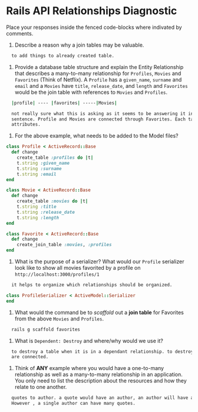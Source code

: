 # Rails API Relationships Diagnostic

Place your responses inside the fenced code-blocks where indivated by comments.

1.  Describe a reason why a join tables may be valuable.

```sh
  to add things to already created table.
```

1.  Provide a database table structure and explain the Entity Relationship that
describes a many-to-many relationship for `Profiles`, `Movies` and `Favorites`
(Think of Netflix). A `Profile` has a `given_name`, `surname` and `email` and a
`Movies` have `title`, `release_date`, and `length` and `Favorites` would be the
join table with references to `Movies` and `Profiles`.

```sh
  |profile| ---- |favorites| -----|Movies|

  not really sure what this is asking as it seems to be answering it in the second
  sentence. Profile and Movies are connected through Favorites. Each table have their own
  attributes.
```

1.  For the above example, what needs to be added to the Model files?

```rb
class Profile < ActiveRecord::Base
  def change
    create_table :profiles do |t|
    t.string :given_name
    t.string :surname
    t.string :email
end
```

```rb
class Movie < ActiveRecord::Base
  def change
    create_table :movies do |t|
    t.string :title
    t.string :release_date
    t.string :length
end
```

```rb
class Favorite < ActiveRecord::Base
  def change
    create_join_table :movies, :profiles
end
```

1.  What is the purpose of a serializer? What would our `Profile` serializer look
like to show all movies favorited by a profile on
`http://localhost:3000/profiles/1`

```sh
  it helps to organize which relationships should be organized.
```

```rb
class ProfileSerializer < ActiveModel::Serializer
end
```

1.  What would the command be to _scaffold_ out a **join table** for Favorites from
the above `Movies` and `Profiles`.

```sh
  rails g scaffold favorites
```

1.  What is `Dependent: Destroy` and where/why would we use it?

```sh
  to destroy a table when it is in a dependant relationship. to destroy a table if they
  are connected.
```

1.  Think of **ANY** example where you would have a one-to-many relationship as well
as a many-to-many relationship in an application. You only need to list the
description about the resources and how they relate to one another.

```sh
  quotes to author. a quote would have an author, an author will have a quote.
  However , a single author can have many quotes. 
```
